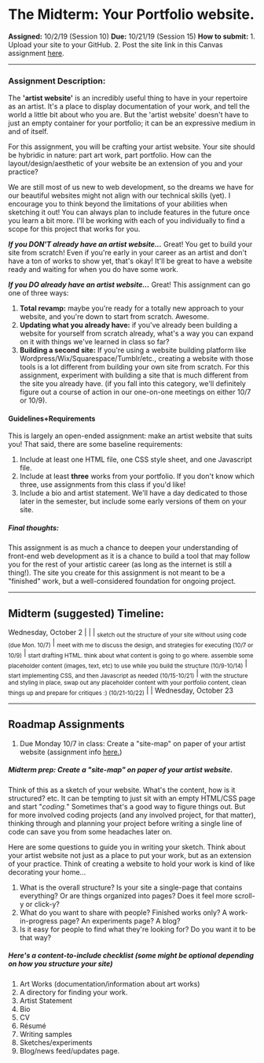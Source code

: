
# The Midterm: Your Portfolio website.
__Assigned:__ 10/2/19 (Session 10)
__Due:__ 10/21/19 (Session 15)
__How to submit:__ 1. Upload your site to your GitHub. 2. Post the site link in this Canvas assignment <a href="https://saic.instructure.com/courses/2560557/assignments/24250370" target="blank">here</a>.
___

### Assignment Description:
The __'artist website'__ is an incredibly useful thing to have in your repertoire as an artist. It's a place to display documentation of your work, and tell the world a little bit about who you are. But the 'artist website' doesn't have to just an empty container for your portfolio; it can be an expressive medium in and of itself.

For this assignment, you will be crafting your artist website. Your site should be hybridic in nature: part art work, part portfolio. How can the layout/design/aesthetic of your website be an extension of you and your practice?

We are still most of us new to web development, so the dreams we have for our beautiful websites might not align with our technical skills (yet). I encourage you to think beyond the limitations of your abilities when sketching it out! You can always plan to include features in the future once you learn a bit more. I'll be working with each of you individually to find a scope for this project that works for you.

_**If you DON'T already have an artist website...**_
Great! You get to build your site from scratch! Even if you're early in your career as an artist and don't have a ton of works to show yet, that's okay! It'll be great to have a website ready and waiting for when you do have some work.

_**If you DO already have an artist website...**_
Great! This assignment can go one of three ways:
1. **Total revamp:** maybe you're ready for a totally new approach to your website, and you're down to start from scratch. Awesome.
1. **Updating what you already have:** if you've already been building a website for yourself from scratch already, what's a way you can expand on it with things we've learned in class so far?
1. **Building a second site:** If you're using a website building platform like Wordpress/Wix/Squarespace/Tumblr/etc., creating a website with those tools is a lot different from building your own site from scratch. For this assignment, experiment with building a site that is much different from the site you already have. (if you fall into this category, we'll definitely figure out a course of action in our one-on-one meetings on either 10/7 or 10/9).

#### Guidelines+Requirements
This is largely an open-ended assignment: make an artist website that suits you! That said, there are some baseline requirements:

1. Include at least one HTML file, one CSS style sheet, and one Javascript file.
1. Include at least **three** works from your portfolio. If you don't know which three, use assignments from this class if you'd like!
1. Include a bio and artist statement. We'll have a day dedicated to those later in the semester, but include some early versions of them on your site.

##### Final thoughts:
This assignment is as much a chance to deepen your understanding of front-end web development as it is a chance to build a tool that may follow you for the rest of your artistic career (as long as the internet is still a thing!). The site you create for this assignment is not meant to be a "finished" work, but a well-considered foundation for ongoing project.

___

## Midterm (suggested) Timeline:

Wednesday, October 2
|
|
|   <sub>sketch out the structure of your site without using code (due Mon. 10/7)</sub>
|   <sub>meet with me to discuss the design, and strategies for executing (10/7 or 10/9)</sub>
|   <sub>start drafting HTML. think about what content is going to go where. assemble some placeholder content (images, text, etc) to use while you build the structure (10/9-10/14)</sub>
|   <sub>start implementing CSS, and then Javascript as needed (10/15-10/21)</sub>
|   <sub>with the structure and styling in place, swap out any placeholder content with your portfolio content, clean things up and prepare for critiques :) (10/21-10/22)</sub>
|
|
Wednesday, October 23

___

## Roadmap Assignments

1. Due Monday 10/7 in class: Create a "site-map" on paper of your artist website (assignment info <a href="https://dougrosman.github.io/saic-webart-fa19/assignments/site-sketch">here.</a>)

##### Midterm prep: Create a "site-map" on paper of your artist website.
Think of this as a sketch of your website. What's the content, how is it structured? etc. It can be tempting to just sit with an empty HTML/CSS page and start "_coding._" Sometimes that's a good way to figure things out. But for more involved coding projects (and any involved project, for that matter), thinking through and planning your project before writing a single line of code can save you from some headaches later on.

Here are some questions to guide you in writing your sketch. Think about your artist website not just as a place to put your work, but as an extension of your practice. Think of creating a website to hold your work is kind of like decorating your home...

1. What is the overall structure? Is your site a single-page that contains everything? Or are things organized into pages? Does it feel more scroll-y or click-y?
2. What do you want to share with people? Finished works only? A work-in-progress page? An experiments page? A blog?
3. Is it easy for people to find what they're looking for? Do you want it to be that way?

##### Here's a content-to-include checklist (some might be optional depending on how you structure your site)
1. Art Works (documentation/information about art works)
1. A directory for finding your work.
1. Artist Statement
1. Bio
1. CV
1. Résumé
1. Writing samples
1. Sketches/experiments
1. Blog/news feed/updates page.

